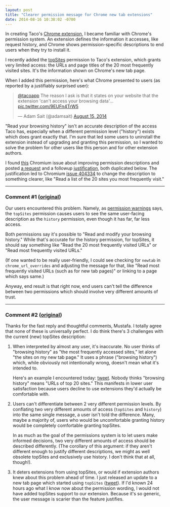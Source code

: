 ```yaml
---
layout: post
title: "Clearer permission message for Chrome new tab extensions"
date: 2014-08-16 10:38:02 -0700
---
```


In creating Taco's [Chrome extension](https://tacoapp.com/chrome), I
became familiar with Chrome's permission system. An extension defines
the information it accesses, like request history, and Chrome shows
permission-specific descriptions to end users when they try to install
it.

I recently added the
[topSites](https://developer.chrome.com/extensions/topSites) permission
to Taco's extension, which grants very limited access: the URLs and page
titles of the 20 most frequently visited sites. It's the information
shown on Chrome's new tab page.

When I added this permission, here's what Chrome presented to users (as
reported by a justifiably surprised user):

<blockquote class="twitter-tweet" lang="en"><p><a href="https://twitter.com/tacoapp">@tacoapp</a> The reason I ask is that it states on your website that the extension &#39;can&#39;t access your browsing data&#39;… <a href="http://t.co/9EUFn4TrW5">pic.twitter.com/9EUFn4TrW5</a></p>&mdash; Adam Sait (@adamsait) <a href="https://twitter.com/adamsait/statuses/500257116566085632">August 15, 2014</a></blockquote>
<script async src="//platform.twitter.com/widgets.js" charset="utf-8"></script>

"Read your browsing history" isn't an accurate description of the access
Taco has, especially when a different permission level ("history")
exists which does grant exactly that. I'm sure that led some users to
uninstall the extension instead of upgrading and granting this
permission, so I wanted to solve the problem for other users like this
person and for other extension authors.

I found [this](https://code.google.com/p/chromium/issues/detail?id=362794)
Chromium issue about improving permission descriptions and posted 
[a request](https://code.google.com/p/chromium/issues/detail?id=362794#c15)
and a followup [justification](https://code.google.com/p/chromium/issues/detail?id=362794#c17),
both duplicated below. The justification led to Chromium 
[issue 404334](https://code.google.com/p/chromium/issues/detail?id=404334)
to change the description to something clearer, like "Read a list of the
20 sites you most frequently visit."

---

### Comment #1 ([original](https://code.google.com/p/chromium/issues/detail?id=362794#c15))

Our users encountered this problem. Namely, as
[permission warnings](https://developer.chrome.com/extensions/permission_warnings#warnings)
says, the `topSites` permission causes users to see the same user-facing
description as the `history` permission, even though it has far, far
less access.

Both permissions say it's possible to "Read and modify your browsing
history." While that's accurate for the history permission, for
topSites, it should say something like "Read the 20 most frequently
visited URLs" or "Read most frequently visited URLs."

(If one wanted to be really user-friendly, I could see checking for
`newtab` in `chrome_url_overrides` and adjusting the message for that,
like "Read most frequently visited URLs (such as for new tab pages)" or
linking to a page which says same.)

Anyway, end result is that right now, end users can't tell the
difference between two permissions which should involve very different
amounts of trust.

---

### Comment #2 ([original](https://code.google.com/p/chromium/issues/detail?id=362794#c17))

Thanks for the fast reply and thoughtful comments, Mustafa. I totally
agree that none of these is universally perfect. I do think there's 3
challenges with the current (new) topSites description:

1. When interpreted by almost any user, it's inaccurate. No user thinks
of "browsing history" as "the most frequently accessed sites," let alone
"the sites on my new tab page." It uses a phrase ("browsing history")
which, while obviously not intentionally wrong, doesn't mean what it's
intended to.

    Here's an example I encountered today: 
[tweet](https://twitter.com/adamsait/status/500242045701988353). Nobody
thinks "browsing history" means "URLs of top 20 sites." This manifests
in lower user satisfaction because users decline to use extensions
they'd actually be comfortable with.

2. Users can't differentiate between 2 very different permission levels.
By conflating two very different amounts of access (`topSites` and
`history`) into the same single message, a user isn't told the difference.
Many, maybe a majority of, users who would be uncomfortable granting
history would be completely comfortable granting topSites.

    In as much as the goal of the permissions system is to let users make
informed decisions, two very different amounts of access should be
described differently. (The corollary of this argument: if they aren't
different enough to justify different descriptions, we might as well
obsolete topSites and exclusively use history. I don't think that at
all, though!).

3. It deters extensions from using topSites, or would if extension authors 
knew about this problem ahead of time. I just released an update to a new 
tab page which started using `topSites`
([tweet](https://twitter.com/tacoapp/status/500268474560946177)). If I'd
known 24 hours ago what I know now about the permission wording, I would
not have added topSites support to our extension. Because it's so
generic, the user message is scarier than the feature justifies.
